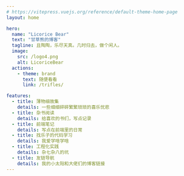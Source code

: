 ```yaml
---
# https://vitepress.vuejs.org/reference/default-theme-home-page
layout: home

hero:
  name: "Licorice Bear"
  text: "甘草熊的博客"
  tagline: 且陶陶，乐尽天真。几时归去，做个闲人。
  image:
    src: /logo4.png
    alt: LicoriceBear
  actions:
    - theme: brand
      text: 随便看看
      link: /trifles/

features:
  - title: 薄物细故集
    details: 一些细细碎碎繁繁琐琐的喜乐忧悲
  - title: 杂书阅读
    details: 给喜欢的书们，写点记录
  - title: 前端笔记
    details: 写点在前端里的日常
  - title: 找乐子的代码学习
    details: 我爱学啥学啥
  - title: 工程化实践
    details: 杂七杂八的坑
  - title: 友链导航
    details: 我的小太阳和大佬们的博客链接
---
```


